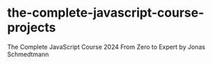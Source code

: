 # the-complete-javascript-course-projects
The Complete JavaScript Course 2024 From Zero to Expert by Jonas Schmedtmann
